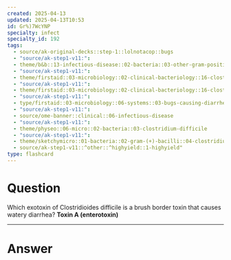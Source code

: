 ```yaml
---
created: 2025-04-13
updated: 2025-04-13T10:53
id: Gr%)7WcYNP
specialty: infect
specialty_id: 192
tags:
  - source/ak-original-decks::step-1::lolnotacop::bugs
  - "source/ak-step1-v11:": 
  - theme/b&b::13-infectious-disease::02-bacteria::03-other-gram-positives
  - "source/ak-step1-v11:": 
  - theme/firstaid::03-microbiology::02-clinical-bacteriology::16-clostridia
  - "source/ak-step1-v11:": 
  - theme/firstaid::03-microbiology::02-clinical-bacteriology::16-clostridia::clostridium-difficile
  - "source/ak-step1-v11:": 
  - type/firstaid::03-microbiology::06-systems::03-bugs-causing-diarrhea
  - "source/ak-step1-v11:": 
  - source/ome-banner::clinical::06-infectious-disease
  - "source/ak-step1-v11:": 
  - theme/physeo::06-micro::02-bacteria::03-clostridium-difficile
  - "source/ak-step1-v11:": 
  - theme/sketchymicro::01-bacteria::02-gram-(+)-bacilli::04-clostridium-difficile
  - source/ak-step1-v11::^other::^highyield::1-highyield"
type: flashcard
---
```


# Question
Which exotoxin of Clostridioides difficile is a brush border toxin that causes watery diarrhea?   **Toxin A (enterotoxin)**

---

# Answer
